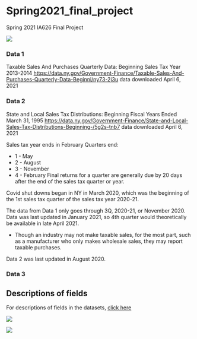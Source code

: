 # Spring2021_final_project
 Spring 2021 IA626 Final Project
 
<p align="center>">
    <img src="https://media.giphy.com/media/3oKIPa2TdahY8LAAxy/giphy.gif">
</p>

### Data 1
Taxable Sales And Purchases Quarterly Data: Beginning Sales Tax Year 2013-2014
https://data.ny.gov/Government-Finance/Taxable-Sales-And-Purchases-Quarterly-Data-Beginni/ny73-2j3u
data downloaded April 6, 2021

### Data 2
State and Local Sales Tax Distributions: Beginning Fiscal Years Ended March 31, 1995
https://data.ny.gov/Government-Finance/State-and-Local-Sales-Tax-Distributions-Beginning-/5g2s-tnb7
data downloaded April 6, 2021

Sales tax year ends in February
Quarters end: 
- 1 - May
- 2 - August
- 3 - November
- 4 - February
Final returns for a quarter are generally due by 20 days after the end of the sales tax quarter or year.

Covid shut downs began in NY in March 2020, which was the beginning of the 1st sales tax quarter of the sales tax year 2020-21.

The data from Data 1 only goes through 3Q, 2020-21, or November 2020.  Data was last updated in January 2021, so 4th quarter would theoretically be available in late April 2021.

- Though an industry may not make taxable sales, for the most part, such as a manufacturer who only makes wholesale sales, they may report taxable purchases.

Data 2 was last updated in August 2020.

### Data 3




## Descriptions of fields

For descriptions of fields in the datasets, [click here](fields.md)

<p align="center>">
    <img src="https://media.gettyimages.com/photos/new-york-interior-picture-id817635976?s=2048x2048">
</p>

<p align="center>">
    <img src="https://media.gettyimages.com/photos/new-york-state-capitol-building-at-night-albany-picture-id136330095?s=2048x2048">
</p>

